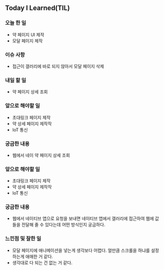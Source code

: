 ## Today I Learned(TIL)

### 오늘 한 일
- 약 페이지 UI 제작
- 모달 페이지 제작

### 이슈 사항
- 접근이 갤러리에 바로 되지 않아서 모달 페이지 삭제

### 내일 할 일
- 약 페이지 상세 조회

### 앞으로 해야할 일
- 초대링크 페이지 제작
- 약 상세 페이지 제작작
- IoT 통신

### 궁금한 내용
- 웹에서 네이 약 페이지 상세 조회

### 앞으로 해야할 일
- 초대링크 페이지 제작
- 약 상세 페이지 제작작
- IoT 통신

### 궁금한 내용
- 웹에서 네이티브 앱으로 요청을 보내면 네이티브 앱에서 갤러리에 접근하여 웹에 값들을 전달해 줄 수 있다는데 어떤 방식인지 궁금하다.

### 느낀점 및 잘한 일
- 모달 페이지에 애니메이션을 넣는게 생각보다 어렵다. 얼만큼 스크롤을 하냐를 설정하는게 애매한 거 같다.
- 생각대로 다 되는 건 없는 거 같다.
